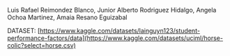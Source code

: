 Luis Rafael Reimondez Blanco, Junior Alberto Rodriguez Hidalgo, Angela Ochoa Martinez, Amaia Resano Eguizabal

DATASET: [https://www.kaggle.com/datasets/lainguyn123/student-performance-factors/data](https://www.kaggle.com/datasets/uciml/horse-colic?select=horse.csv)

